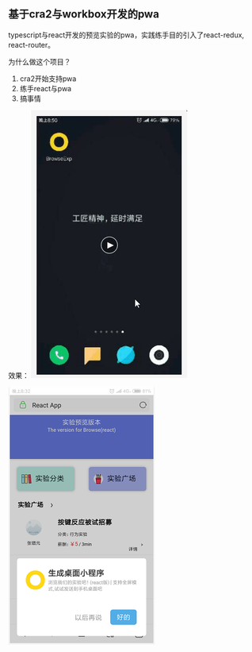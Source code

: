 ## 基于cra2与workbox开发的pwa
typescript与react开发的预览实验的pwa，实践练手目的引入了react-redux, react-router。

为什么做这个项目？
1. cra2开始支持pwa
2. 练手react与pwa
3. 搞事情

效果：
![bereactshow](https://raw.githubusercontent.com/HolyZheng/holyZheng-blog/master/images/browse-exp-react.gif)

![addToScreen](https://raw.githubusercontent.com/HolyZheng/holyZheng-blog/master/images/addToScreen.png)